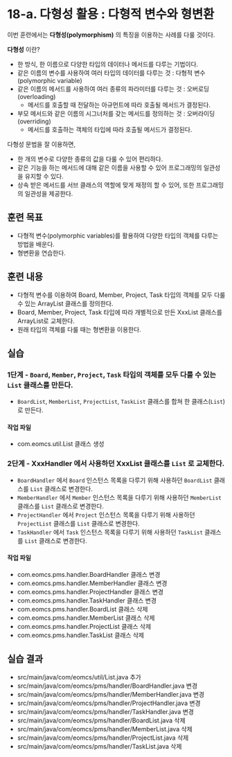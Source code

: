 # 18-a. 다형성 활용 : 다형적 변수와 형변환

이번 훈련에서는 **다형성(polymorphism)** 의 특징을 이용하는 사례를 다룰 것이다.

**다형성** 이란?
- 한 방식, 한 이름으로 다양한 타입의 데이터나 메서드를 다루는 기법이다.
- 같은 이름의 변수를 사용하여 여러 타입의 데이터를 다루는 것 : 다형적 변수(polymorphic variable) 
- 같은 이름의 메서드를 사용하여 여러 종류의 파라미터를 다루는 것 : 오버로딩(overloading)
  - 메서드를 호출할 때 전달하는 아규먼트에 따라 호출될 메서드가 결정된다.
- 부모 메서드와 같은 이름의 시그너처를 갖는 메서드를 정의하는 것 : 오버라이딩(overriding)
  - 메서드를 호출하는 객체의 타입에 따라 호출될 메서드가 결정된다.

다형성 문법을 잘 이용하면, 
- 한 개의 변수로 다양한 종류의 값을 다룰 수 있어 편리하다.
- 같은 기능을 하는 메서드에 대해 같은 이름을 사용할 수 있어 프로그래밍의 일관성을 유지할 수 있다.
- 상속 받은 메서드를 서브 클래스의 역할에 맞게 재정의 할 수 있어, 또한 프로그래밍의 일관성을 제공한다.

## 훈련 목표

- 다형적 변수(polymorphic variables)를 활용하여 다양한 타입의 객체를 다루는 방법을 배운다.
- 형변환을 연습한다.

## 훈련 내용

- 다형적 변수를 이용하여 Board, Member, Project, Task 타입의 객체를 모두 다룰 수 있는 ArrayList 클래스를 정의한다. 
- Board, Member, Project, Task 타입에 따라 개별적으로 만든 XxxList 클래스를 ArrayList로 교체한다.
- 원래 타입의 객체를 다룰 때는 형변환을 이용한다. 


## 실습

### 1단계 - `Board`, `Member`, `Project`, `Task` 타입의 객체를 모두 다룰 수 있는 `List` 클래스를 만든다.

- `BoardList`, `MemberList`, `ProjectList`, `TaskList` 클래스를 합쳐 한 클래스(`List`)로 만든다.

#### 작업 파일

- com.eomcs.util.List 클래스 생성


### 2단계 - XxxHandler 에서 사용하던 XxxList 클래스를 `List` 로 교체한다.

- `BoardHandler` 에서 `Board` 인스턴스 목록을 다루기 위해 사용하던 `BoardList` 클래스를 `List` 클래스로 변경한다. 
- `MemberHandler` 에서 `Member` 인스턴스 목록을 다루기 위해 사용하던 `MemberList` 클래스를 `List` 클래스로 변경한다. 
- `ProjectHandler` 에서 `Project` 인스턴스 목록을 다루기 위해 사용하던 `ProjectList` 클래스를 `List` 클래스로 변경한다. 
- `TaskHandler` 에서 `Task` 인스턴스 목록을 다루기 위해 사용하던 `TaskList` 클래스를 `List` 클래스로 변경한다. 
  
#### 작업 파일

- com.eomcs.pms.handler.BoardHandler 클래스 변경
- com.eomcs.pms.handler.MemberHandler 클래스 변경
- com.eomcs.pms.handler.ProjectHandler 클래스 변경
- com.eomcs.pms.handler.TaskHandler 클래스 변경
- com.eomcs.pms.handler.BoardList 클래스 삭제
- com.eomcs.pms.handler.MemberList 클래스 삭제
- com.eomcs.pms.handler.ProjectList 클래스 삭제
- com.eomcs.pms.handler.TaskList 클래스 삭제


## 실습 결과

- src/main/java/com/eomcs/util/List.java 추가
- src/main/java/com/eomcs/pms/handler/BoardHandler.java 변경
- src/main/java/com/eomcs/pms/handler/MemberHandler.java 변경
- src/main/java/com/eomcs/pms/handler/ProjectHandler.java 변경
- src/main/java/com/eomcs/pms/handler/TaskHandler.java 변경
- src/main/java/com/eomcs/pms/handler/BoardList.java 삭제
- src/main/java/com/eomcs/pms/handler/MemberList.java 삭제
- src/main/java/com/eomcs/pms/handler/ProjectList.java 삭제
- src/main/java/com/eomcs/pms/handler/TaskList.java 삭제